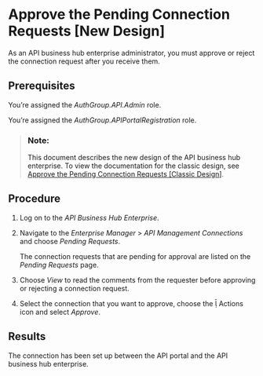<!-- loioe296f80ba08449b0b6d236c747f6d056 -->

<link rel="stylesheet" type="text/css" href="../../css/sap-icons.css"/>

# Approve the Pending Connection Requests \[New Design\]

As an API business hub enterprise administrator, you must approve or reject the connection request after you receive them.



<a name="loioe296f80ba08449b0b6d236c747f6d056__prereq_n1r_4cy_f4b"/>

## Prerequisites

You’re assigned the *AuthGroup.API.Admin* role.

You’re assigned the *AuthGroup.APIPortalRegistration* role.

> ### Note:  
> This document describes the new design of the API business hub enterprise. To view the documentation for the classic design, see [Approve the Pending Connection Requests \[Classic Design\]](approve-the-pending-connection-requests-classic-design-b4e6f56.md).



<a name="loioe296f80ba08449b0b6d236c747f6d056__steps_p3n_2vh_k5b"/>

## Procedure

1.  Log on to the *API Business Hub Enterprise*.

2.  Navigate to the *Enterprise Manager* \> *API Management Connections* and choose *Pending Requests*.

    The connection requests that are pending for approval are listed on the *Pending Requests* page.

3.  Choose *View* to read the comments from the requester before approving or rejecting a connection request.

4.  Select the connection that you want to approve, choose the <span class="SAP-icons"></span> Actions icon and select *Approve*.




<a name="loioe296f80ba08449b0b6d236c747f6d056__result_qyj_fys_f4b"/>

## Results

The connection has been set up between the API portal and the API business hub enterprise.


